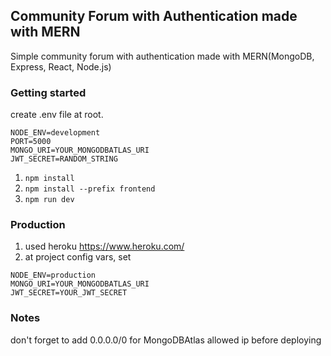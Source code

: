 ## Community Forum with Authentication made with MERN

Simple community forum with authentication made with MERN(MongoDB, Express, React, Node.js)

### Getting started

create .env file at root.

```
NODE_ENV=development
PORT=5000
MONGO_URI=YOUR_MONGODBATLAS_URI
JWT_SECRET=RANDOM_STRING
```

1. `npm install`
2. `npm install --prefix frontend`
3. `npm run dev`

### Production

1. used heroku https://www.heroku.com/
2. at project config vars, set

```
NODE_ENV=production
MONGO_URI=YOUR_MONGODBATLAS_URI
JWT_SECRET=YOUR_JWT_SECRET
```

### Notes

don't forget to add 0.0.0.0/0 for MongoDBAtlas allowed ip before deploying
